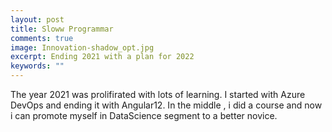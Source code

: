 ```yaml
---
layout: post
title: Sloww Programmar
comments: true
image: Innovation-shadow_opt.jpg
excerpt: Ending 2021 with a plan for 2022
keywords: ""
---
```

The year 2021 was prolifirated with lots of learning. I started with Azure DevOps and ending it with Angular12. In the middle , i did a course and now i can promote myself in DataScience
segment to a better novice. 
